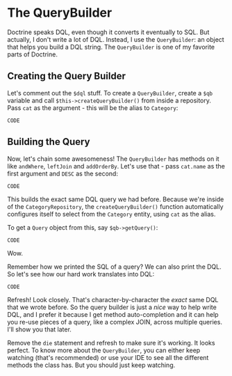 # The QueryBuilder

Doctrine speaks DQL, even though it converts it eventually to SQL. But actually,
I don't write a lot of DQL. Instead, I use the `QueryBuilder`: an object
that helps you build a DQL string. The `QueryBuilder` is one of my favorite
parts of Doctrine.

## Creating the Query Builder

Let's comment out the `$dql` stuff. To create a `QueryBuilder`, create a
`$qb` variable and call `$this->createQueryBuilder()` from inside a repository.
Pass `cat` as the argument - this will be the alias to `Category`:

    CODE

## Building the Query

Now, let's chain some awesomeness! The `QueryBuilder` has methods on it like
`andWhere`, `leftJoin` and `addOrderBy`. Let's use that - pass `cat.name`
as the first argument and `DESC` as the second:

    CODE

This builds the exact same DQL query we had before. Because we're inside
of the `CategoryRepository`, the `createQueryBuilder()` function automatically
configures itself to select from the `Category` entity, using `cat` as the
alias.

To get a `Query` object from this, say `$qb->getQuery()`:

    CODE

Wow.

Remember how we printed the SQL of a query? We can also print the DQL. So
let's see how our hard work translates into DQL:

    CODE

Refresh! Look closely. That's character-by-character the *exact* same DQL
that we wrote before. So the query builder is just a *nice* way to help
write DQL, and I prefer it because I get method auto-completion and it can
help you re-use pieces of a query, like a complex JOIN, across multiple queries.
I'll show you that later.

Remove the `die` statement and refresh to make sure it's working. It looks
perfect. To know more about the `QueryBuilder`, you can either keep watching
(that's recommended) or use your IDE to see all the different methods the
class has. But you should just keep watching.
